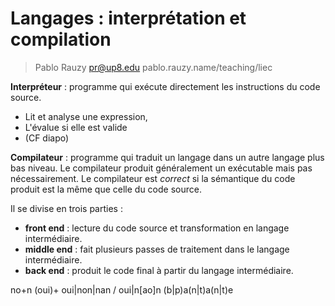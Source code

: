 # Langages : interprétation et compilation

> Pablo Rauzy pr@up8.edu pablo.rauzy.name/teaching/liec

**Interpréteur** : programme qui exécute directement les instructions du code source.
 * Lit et analyse une expression,
 * L'évalue si elle est valide
 * (CF diapo)

**Compilateur** : programme qui traduit un langage dans un autre langage plus bas niveau.
Le compilateur produit généralement un exécutable mais pas nécessairement. 
Le compilateur est *correct* si la sémantique du code produit est la même que celle du code source.

Il se divise en trois parties : 
 * **front end** : lecture du code source et transformation en langage intermédiaire.
 * **middle end** : fait plusieurs passes de traitement dans le langage intermédiaire.
 * **back end** : produit le code final à partir du langage intermédiaire.

no+n
(oui)+
oui|non|nan / oui|n[ao]n
(b|p)a(n|t)a(n|t)e
<!--stackedit_data:
eyJoaXN0b3J5IjpbLTE1MzM0MjYwOCw1ODA0ODAzNzYsMTA4OT
c5NDI1OCwxMDg5Nzk0MjU4LC0yMjQ0NDU1MzIsLTIwNjkxOTUz
NjIsLTE3MTM1NzYyNTYsMTA4NzczNzI3NiwtMTUyODIyOTQ0NS
wtMjA4ODc0NjYxMl19
-->